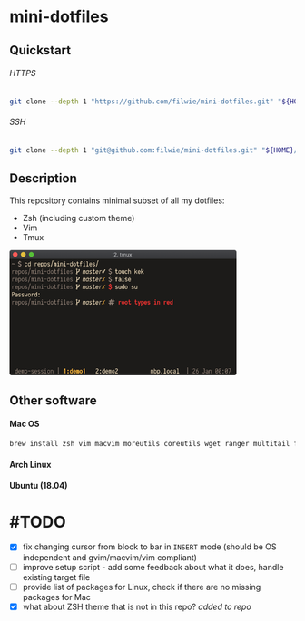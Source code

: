 # mini-dotfiles

## Quickstart
###### HTTPS
``` sh
git clone --depth 1 "https://github.com/filwie/mini-dotfiles.git" "${HOME}/.mini-dotfiles" && ${HOME}/.mini-dotfiles/install.sh
```

###### SSH
``` sh
git clone --depth 1 "git@github.com:filwie/mini-dotfiles.git" "${HOME}/.mini-dotfiles" && ${HOME}/.mini-dotfiles/install.sh
```

## Description
This repository contains minimal subset of all my dotfiles:
- Zsh (including custom theme)
- Vim
- Tmux

<img src="https://raw.githubusercontent.com/filwie/images/master/mini-dotfiles/zsh-theme.png" alt="zsh-theme" width="400"/>

## Other software
#### Mac OS
``` sh
brew install zsh vim macvim moreutils coreutils wget ranger multitail fd tree unzip unrar p7zip curl multitail fd tree links curl p7zip unrar unzip highlight mutt cmus imagemagick go htop iftop tcl-tk cmake cppcheck shellcheck ansible-lint rust docker-compose docker-completion docker-compose-completion
```

#### Arch Linux

#### Ubuntu (18.04)


# #TODO
- [x] fix changing cursor from block to bar in `INSERT` mode (should be OS independent and gvim/macvim/vim compliant)
- [ ] improve setup script - add some feedback about what it does, handle existing target file
- [ ] provide list of packages for Linux, check if there are no missing packages for Mac
- [x] what about ZSH theme that is not in this repo? <i>added to repo</i>
